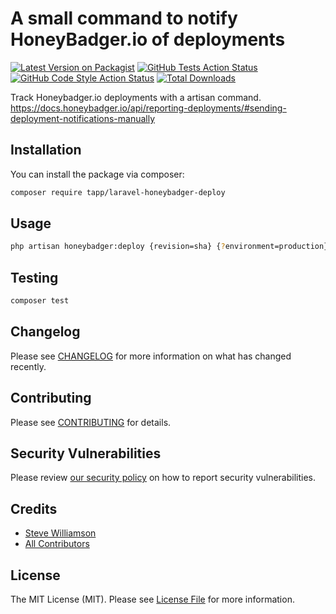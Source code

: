 # A small command to notify HoneyBadger.io of deployments

[![Latest Version on Packagist](https://img.shields.io/packagist/v/tapp/laravel-honeybadger-deploy.svg?style=flat-square)](https://packagist.org/packages/tapp/laravel-honeybadger-deploy)
[![GitHub Tests Action Status](https://img.shields.io/github/actions/workflow/status/tapp/laravel-honeybadger-deploy/run-tests.yml?branch=main&label=tests&style=flat-square)](https://github.com/tapp/laravel-honeybadger-deploy/actions?query=workflow%3Arun-tests+branch%3Amain)
[![GitHub Code Style Action Status](https://img.shields.io/github/actions/workflow/status/tapp/laravel-honeybadger-deploy/fix-php-code-style-issues.yml?branch=main&label=code%20style&style=flat-square)](https://github.com/tapp/laravel-honeybadger-deploy/actions?query=workflow%3A"Fix+PHP+code+style+issues"+branch%3Amain)
[![Total Downloads](https://img.shields.io/packagist/dt/tapp/laravel-honeybadger-deploy.svg?style=flat-square)](https://packagist.org/packages/tapp/laravel-honeybadger-deploy)

Track Honeybadger.io deployments with a artisan command.
https://docs.honeybadger.io/api/reporting-deployments/#sending-deployment-notifications-manually

## Installation

You can install the package via composer:

```bash
composer require tapp/laravel-honeybadger-deploy
```

## Usage

```bash
php artisan honeybadger:deploy {revision=sha} {?environment=production}  {?local_username=forge}
```

## Testing

```bash
composer test
```

## Changelog

Please see [CHANGELOG](CHANGELOG.md) for more information on what has changed recently.

## Contributing

Please see [CONTRIBUTING](CONTRIBUTING.md) for details.

## Security Vulnerabilities

Please review [our security policy](../../security/policy) on how to report security vulnerabilities.

## Credits

-   [Steve Williamson](https://github.com/Tapp)
-   [All Contributors](../../contributors)

## License

The MIT License (MIT). Please see [License File](LICENSE.md) for more information.
